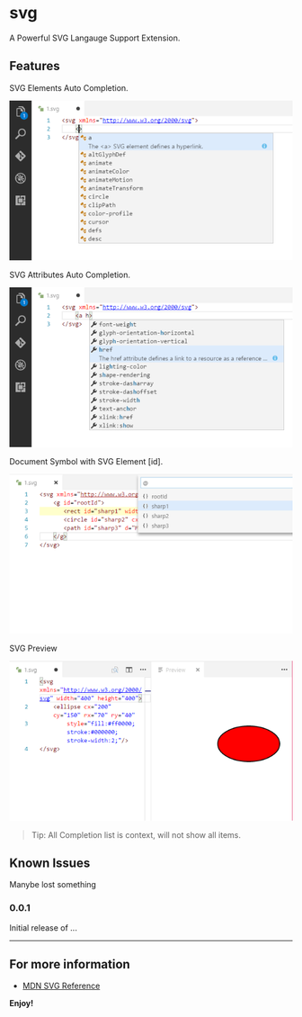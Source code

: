 # svg

A Powerful SVG Langauge Support Extension.

## Features

SVG Elements Auto Completion.

![feature 1](images/f1.png)

SVG Attributes Auto Completion.

![feature 2](images/f2.png)

Document Symbol with SVG Element [id].

![feature 3](images/f3.png)

SVG Preview

![feature 4](images/f4.png)

> Tip: All Completion list is context, will not show all items.

## Known Issues

Manybe lost something

### 0.0.1

Initial release of ...

-----------------------------------------------------------------------------------------------------------
## For more information

* [MDN SVG Reference](https://developer.mozilla.org/en-US/docs/Web/SVG)

**Enjoy!**